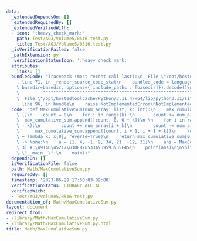 ```yaml
---
data:
  _extendedDependsOn: []
  _extendedRequiredBy: []
  _extendedVerifiedWith:
  - icon: ':heavy_check_mark:'
    path: Test/AOJ/Volume5/0516.test.py
    title: Test/AOJ/Volume5/0516.test.py
  _isVerificationFailed: false
  _pathExtension: py
  _verificationStatusIcon: ':heavy_check_mark:'
  attributes:
    links: []
  bundledCode: "Traceback (most recent call last):\n  File \"/opt/hostedtoolcache/Python/3.11.4/x64/lib/python3.11/site-packages/onlinejudge_verify/documentation/build.py\"\
    , line 71, in _render_source_code_stat\n    bundled_code = language.bundle(stat.path,\
    \ basedir=basedir, options={'include_paths': [basedir]}).decode()\n          \
    \         ^^^^^^^^^^^^^^^^^^^^^^^^^^^^^^^^^^^^^^^^^^^^^^^^^^^^^^^^^^^^^^^^^^^^^^^^^^^^^^^^^\n\
    \  File \"/opt/hostedtoolcache/Python/3.11.4/x64/lib/python3.11/site-packages/onlinejudge_verify/languages/python.py\"\
    , line 96, in bundle\n    raise NotImplementedError\nNotImplementedError\n"
  code: "def MaxCumulativeSum(num_array: list, k: int):\n    max_cumulative_sum =\
    \ []\n    count = 0\n    for i in range(k):\n       count += num_array[i]\n  \
    \  max_cumulative_sum.append([count, 0, 0 + k])\n \n    for i in range(len(num_array)\
    \ - k):\n        count += num_array[i + k]\n        count -= num_array[i]\n  \
    \      max_cumulative_sum.append([count, i + 1, i + 1 + k])\n    \n    max_cumulative_sum.sort(key\
    \ = lambda x: x[0], reverse=True)\n    return max_cumulative_sum[0]\n\n\ndef main()\
    \ -> None:\n    a = [1, 4, -1, 9, 34, 21, -12, 31]\n    ans = MaxCumulativeSum(a,\
    \ 3) # \u914D\u5217\u30FB\u533A\u9593\u5E45\n    print(ans)\n\n\nif __name__ ==\
    \ \"__main__\":\n    main()"
  dependsOn: []
  isVerificationFile: false
  path: Math/MaxCumulativeSum.py
  requiredBy: []
  timestamp: '2023-06-29 17:50:03+09:00'
  verificationStatus: LIBRARY_ALL_AC
  verifiedWith:
  - Test/AOJ/Volume5/0516.test.py
documentation_of: Math/MaxCumulativeSum.py
layout: document
redirect_from:
- /library/Math/MaxCumulativeSum.py
- /library/Math/MaxCumulativeSum.py.html
title: Math/MaxCumulativeSum.py
---
```


